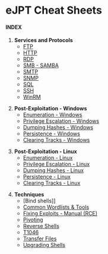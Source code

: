 # eJPT Cheat Sheets

#### **INDEX**

1. **Services and Protocols**
	- [FTP]()
	- [HTTP]()
	- [RDP]()
	- [SMB - SAMBA]()
	- [SMTP]()
	- [SNMP]()
	- [SQL]()
	- [SSH]()
	- [WinRM]()

</n>

2. **Post-Exploitation - Windows**
	- [Enumeration - Windows]()
	- [Privilege Escalation - Windows]()
	- [Dumping Hashes - Windows]()
	- [Persistence - Windows]()
	- [Clearing Tracks - Windows]()

</n>

3. **Post-Exploitation - Linux**
	- [Enumeration - Linux]()
	- [Privilege Escalation - Linux]()
	- [Dumping Hashes - Linux]()
	- [Persistence - Linux]()
	- [Clearing Tracks - Linux]()

</n>

4. **Techniques**
	- [Bind shells]]
	- [Common Wordlists & Tools]()
	- [Fixing Exploits - Manual (RCE)]()
	- [Pivoting]()
	- [Reverse Shells]()
	- [T1046]()
	- [Transfer Files]()
	- [Upgrading Shells]()

